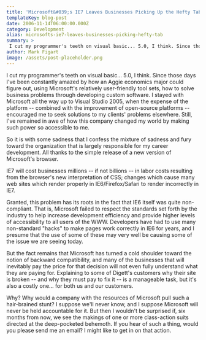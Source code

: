 ```yaml
---
title: 'Microsoft&#039;s IE7 Leaves Businesses Picking Up the Hefty Tab'
templateKey: blog-post
date: 2006-11-14T06:00:00.000Z
category: Development
alias: microsofts-ie7-leaves-businesses-picking-hefty-tab
summary: > 
 I cut my programmer's teeth on visual basic... 5.0, I think. Since those days I've been constantly amazed by how an Aggie economics major could figure out, using Microsoft's relatively user-friendly tool sets, how to solve business problems through developing custom software.
author: Mark Figart
image: /assets/post-placeholder.png
---
```


I cut my programmer's teeth on visual basic... 5.0, I think. Since those days I've been constantly amazed by how an Aggie economics major could figure out, using Microsoft's relatively user-friendly tool sets, how to solve business problems through developing custom software. I stayed with Microsoft all the way up to Visual Studio 2005, when the expense of the platform -- combined with the improvement of open-source platforms -- encouraged me to seek solutions to my clients' problems elsewhere. Still, I've remained in awe of how this company changed my world by making such power so accessible to me.

So it is with some sadness that I confess the mixture of sadness and fury toward the organization that is largely responsible for my career development. All thanks to the simple release of a new version of Microsoft's browser.

IE7 will cost businesses millions -- if not billions -- in labor costs resulting from the browser's new interpretation of CSS; changes which cause many web sites which render properly in IE6/Firefox/Safari to render incorrectly in IE7.

Granted, this problem has its roots in the fact that IE6 itself was quite non-compliant. That is, Microsoft failed to respect the standards set forth by the industry to help increase development efficiency and provide higher levels of accessibility to all users of the WWW. Developers have had to use many non-standard "hacks" to make pages work correctly in IE6 for years, and I presume that the use of some of these may very well be causing some of the issue we are seeing today.

But the fact remains that Microsoft has turned a cold shoulder toward the notion of backward compatibility, and many of the businesses that will inevitably pay the price for that decision will not even fully understand what they are paying for. Explaining to some of Digett's customers why their site is broken -- and why they must pay to fix it -- is a manageable task, but it's also a costly one... for both us and our customers.

Why? Why would a company with the resources of Microsoft pull such a hair-brained stunt? I suppose we'll never know, and I suppose Microsoft will never be held accountable for it. But then I wouldn't be surprised if, six months from now, we see the makings of one or more class-action suits directed at the deep-pocketed behemoth. If you hear of such a thing, would you please send me an email? I might like to get in on that action.